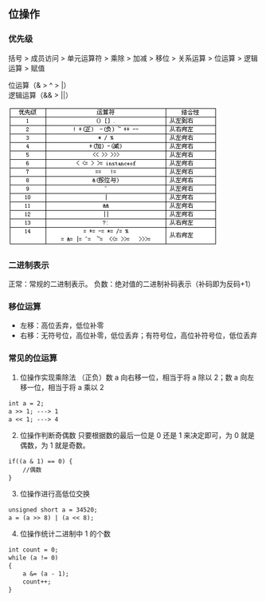 ## 位操作

### 优先级

括号 > 成员访问 > 单元运算符 > 乘除 > 加减 > 移位 > 关系运算 > 位运算 > 逻辑运算 > 赋值

位运算（& > ^ > |）  
逻辑运算（&& > ||）

![](./operator_precedence.png)


### 二进制表示

正常：常规的二进制表示。
负数：绝对值的二进制补码表示（补码即为反码+1）

### 移位运算

- 左移：高位丢弃，低位补零
- 右移：无符号位，高位补零，低位丢弃；有符号位，高位补符号位，低位丢弃

### 常见的位运算

1. 位操作实现乘除法
（正负）数 a 向右移一位，相当于将 a 除以 2；数 a 向左移一位，相当于将 a 乘以 2
```
int a = 2;
a >> 1; ---> 1
a << 1; ---> 4
```

2. 位操作判断奇偶数
只要根据数的最后一位是 0 还是 1 来决定即可，为 0 就是偶数，为 1 就是奇数。
```
if((a & 1) == 0) {
    //偶数
}
```

3. 位操作进行高低位交换
```
unsigned short a = 34520;
a = (a >> 8) | (a << 8);
```

4. 位操作统计二进制中 1 的个数
```
int count = 0;
while (a != 0)
{
    a &= (a - 1);
    count++;
}
```


